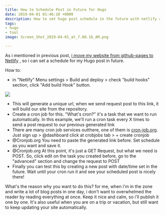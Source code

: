 ```yaml
---
title: How to Schedule Post in Future for Hugo
date: 2019-04-01 01:46:10 +0000
description: How to set hugo post schedule in the future with netlify and cron task
tags:
- hugo
- tool
image: Screen_Shot_2019-04-01_at_7.00.16_AM.png

---
```

As i mentioned in previous post, [i move my website from github-pages to Netlify](/move-my-hugo-site-from-github-pages-to-netlify/) , so i can set a schedule for my Hugo post in future.

How to:

* in "Netlify" Menu settings > Build and deploy > check "build hooks" section, click "Add build Hook" button.

![](https://res.cloudinary.com/wegoatdev/image/upload/v1554076813/blog/Screen_Shot_2019-04-01_at_7.00.16_AM.png)

* This will generate a unique url, when we send request post to this link, it will build our site from the repository.
* Create a cron job for this. "What's cron?" it's a task that we want to run automatically. In this example, we'll run a cron task every X times to send a post request to our previous generated link
* There are many cron job services outthere, one of them is [cron-job.org](https://cron-job.org). Just sign up > @dashboard click at crobjobs tab > + create cronjob
* @Cronjob.org You need to paste the generated link before. Set schedule as you want and save it.
* @Cronjob.org At this point, it's just a GET Request, but what we need is POST. So, click edit on the task you created before, go to the "advanced" section and change the request to POST
* Finally you can test this by creating a new post with date/time set in the future. Wait until your cron run it and see your scheduled post is nicely there!

What's the reason why you want to do this? for me, when i'm in the zone and write a lot of blog posts in one day, i don't want to overwhelmed the reader by reading everything at once. Keep it nice and calm, so i'll publish it one by one. It's also useful when you are on a trip or vacation, but still want to keep updating your site automatically.